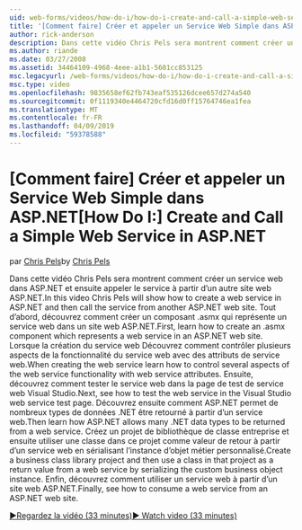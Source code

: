 ```yaml
---
uid: web-forms/videos/how-do-i/how-do-i-create-and-call-a-simple-web-service-in-aspnet
title: '[Comment faire] Créer et appeler un Service Web Simple dans ASP.NET | Microsoft Docs'
author: rick-anderson
description: Dans cette vidéo Chris Pels sera montrent comment créer un service web dans ASP.NET et ensuite appeler le service à partir d’un autre site web ASP.NET. Tout d’abord, apprenez à créer...
ms.author: riande
ms.date: 03/27/2008
ms.assetid: 34464109-4968-4eee-a1b1-5601cc853125
msc.legacyurl: /web-forms/videos/how-do-i/how-do-i-create-and-call-a-simple-web-service-in-aspnet
msc.type: video
ms.openlocfilehash: 9835658ef62fb743eaf535126dcee657d274a540
ms.sourcegitcommit: 0f1119340e4464720cfd16d0ff15764746ea1fea
ms.translationtype: MT
ms.contentlocale: fr-FR
ms.lasthandoff: 04/09/2019
ms.locfileid: "59378588"
---
```

# <a name="how-do-i-create-and-call-a-simple-web-service-in-aspnet"></a><span data-ttu-id="710ff-104">[Comment faire] Créer et appeler un Service Web Simple dans ASP.NET</span><span class="sxs-lookup"><span data-stu-id="710ff-104">[How Do I:] Create and Call a Simple Web Service in ASP.NET</span></span>

<span data-ttu-id="710ff-105">par [Chris Pels](https://twitter.com/chrispels)</span><span class="sxs-lookup"><span data-stu-id="710ff-105">by [Chris Pels](https://twitter.com/chrispels)</span></span>

<span data-ttu-id="710ff-106">Dans cette vidéo Chris Pels sera montrent comment créer un service web dans ASP.NET et ensuite appeler le service à partir d’un autre site web ASP.NET.</span><span class="sxs-lookup"><span data-stu-id="710ff-106">In this video Chris Pels will show how to create a web service in ASP.NET and then call the service from another ASP.NET web site.</span></span> <span data-ttu-id="710ff-107">Tout d’abord, découvrez comment créer un composant .asmx qui représente un service web dans un site web ASP.NET.</span><span class="sxs-lookup"><span data-stu-id="710ff-107">First, learn how to create an .asmx component which represents a web service in an ASP.NET web site.</span></span> <span data-ttu-id="710ff-108">Lorsque la création du service web Découvrez comment contrôler plusieurs aspects de la fonctionnalité du service web avec des attributs de service web.</span><span class="sxs-lookup"><span data-stu-id="710ff-108">When creating the web service learn how to control several aspects of the web service functionality with web service attributes.</span></span> <span data-ttu-id="710ff-109">Ensuite, découvrez comment tester le service web dans la page de test de service web Visual Studio.</span><span class="sxs-lookup"><span data-stu-id="710ff-109">Next, see how to test the web service in the Visual Studio web service test page.</span></span> <span data-ttu-id="710ff-110">Découvrez ensuite comment ASP.NET permet de nombreux types de données .NET être retourné à partir d’un service web.</span><span class="sxs-lookup"><span data-stu-id="710ff-110">Then learn how ASP.NET allows many .NET data types to be returned from a web service.</span></span> <span data-ttu-id="710ff-111">Créez un projet de bibliothèque de classe entreprise et ensuite utiliser une classe dans ce projet comme valeur de retour à partir d’un service web en sérialisant l’instance d’objet métier personnalisé.</span><span class="sxs-lookup"><span data-stu-id="710ff-111">Create a business class library project and then use a class in that project as a return value from a web service by serializing the custom business object instance.</span></span> <span data-ttu-id="710ff-112">Enfin, découvrez comment utiliser un service web à partir d’un site web ASP.NET.</span><span class="sxs-lookup"><span data-stu-id="710ff-112">Finally, see how to consume a web service from an ASP.NET web site.</span></span>

[<span data-ttu-id="710ff-113">&#9654;Regardez la vidéo (33 minutes)</span><span class="sxs-lookup"><span data-stu-id="710ff-113">&#9654; Watch video (33 minutes)</span></span>](https://channel9.msdn.com/Blogs/ASP-NET-Site-Videos/how-do-i-create-and-call-a-simple-web-service-in-aspnet)
